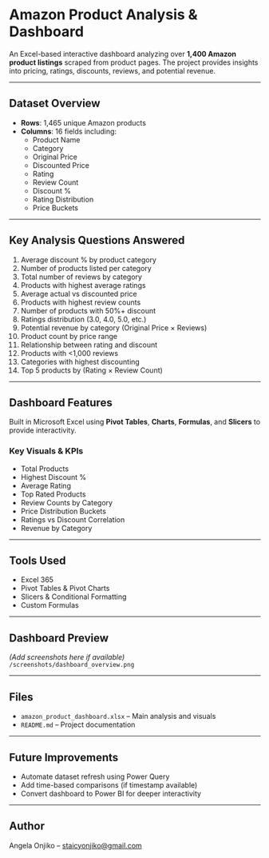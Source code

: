 # Amazon Product Analysis & Dashboard

An Excel-based interactive dashboard analyzing over **1,400 Amazon product listings** scraped from product pages. The project provides insights into pricing, ratings, discounts, reviews, and potential revenue.

---

##  Dataset Overview

- **Rows**: 1,465 unique Amazon products
- **Columns**: 16 fields including:
  - Product Name
  - Category
  - Original Price
  - Discounted Price
  - Rating
  - Review Count
  - Discount %
  - Rating Distribution
  - Price Buckets

---

##  Key Analysis Questions Answered

1. Average discount % by product category  
2. Number of products listed per category  
3. Total number of reviews by category  
4. Products with highest average ratings  
5. Average actual vs discounted price  
6. Products with highest review counts  
7. Number of products with 50%+ discount  
8. Ratings distribution (3.0, 4.0, 5.0, etc.)  
9. Potential revenue by category (Original Price × Reviews)  
10. Product count by price range  
11. Relationship between rating and discount  
12. Products with <1,000 reviews  
13. Categories with highest discounting  
14. Top 5 products by (Rating × Review Count)

---

## Dashboard Features

Built in Microsoft Excel using **Pivot Tables**, **Charts**, **Formulas**, and **Slicers** to provide interactivity.

###  Key Visuals & KPIs

- Total Products
- Highest Discount %
- Average Rating
- Top Rated Products
- Review Counts by Category
- Price Distribution Buckets
- Ratings vs Discount Correlation
- Revenue by Category

---

##  Tools Used

- Excel 365
- Pivot Tables & Pivot Charts
- Slicers & Conditional Formatting
- Custom Formulas

---

##  Dashboard Preview

*(Add screenshots here if available)*  
`/screenshots/dashboard_overview.png`

---

##  Files

- `amazon_product_dashboard.xlsx` – Main analysis and visuals
- `README.md` – Project documentation

---

##  Future Improvements

- Automate dataset refresh using Power Query  
- Add time-based comparisons (if timestamp available)  
- Convert dashboard to Power BI for deeper interactivity  

---

##  Author

Angela Onjiko – [staicyonjiko@gmail.com](mailto:staicyonjiko@gmail.com)





